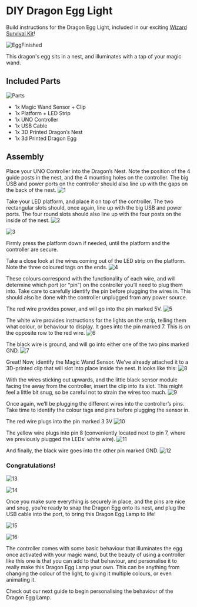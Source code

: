 # DIY Dragon Egg Light

Build instructions for the Dragon Egg Light, included in our exciting [Wizard Survival Kit](https://cauldronshop.com/collections/frontpage/products/wizard-survival-kit)!

![EggFinished](/Images/351B3914.jpg)

This dragon's egg sits in a nest, and illuminates with a tap of your magic wand.

## Included Parts

![Parts](/Images/351B3863.jpg)

- 1x Magic Wand Sensor + Clip
- 1x Platform + LED Strip
- 1x UNO Controller
- 1x USB Cable
- 1x 3D Printed Dragon’s Nest
- 1x 3d Printed Dragon Egg

## Assembly

Place your UNO Controller into the Dragon’s Nest. Note the position of the 4 guide posts in the nest, and the 4 mounting holes on the controller. The big USB and power ports on the controller should also line up with the gaps on the back of the nest.
![1](/Images/351B3882.jpg)


Take your LED platform, and place it on top of the controller. The two rectangular slots should, once again, line up with the big USB and power ports. The four round slots should also line up with the four posts on the inside of the nest.
![2](/Images/351B3883.jpg)

![3](/Images/351B3884.jpg)


Firmly press the platform down if needed, until the platform and the controller are secure.


Take a close look at the wires coming out of the LED strip on the platform. Note the three coloured tags on the ends.
![4](/Images/351B3886.jpg)


These colours correspond with the functionality of each wire, and will determine which port (or “pin”) on the controller you’ll need to plug them into. Take care to carefully identify the pin before plugging the wires in. This should also be done with the controller unplugged from any power source.


The red wire provides power, and will go into the pin marked 5V.
![5](/Images/351B3890.jpg)


The white wire provides instructions for the lights on the strip, telling them what colour, or behaviour to display. It goes into the pin marked 7. This is on the opposite row to the red wire.
![6](/Images/351B3893.jpg)


The black wire is ground, and will go into either one of the two pins marked GND.
![7](/Images/351B3895.jpg)


Great! Now, identify the Magic Wand Sensor. We’ve already attached it to a 3D-printed clip that will slot into place inside the nest. It looks like this:
![8](/Images/351B3897.jpg)


With the wires sticking out upwards, and the little black sensor module facing the away from the controller, insert the clip into its slot. This might feel a little bit snug, so be careful not to strain the wires too much.
![9](/Images/351B3900.jpg)


Once again, we’ll be plugging the different wires into the controller’s pins. Take time to identify the colour tags and pins before plugging the sensor in.

The red wire plugs into the pin marked 3.3V
![10](/Images/351B3902.jpg)


The yellow wire plugs into pin 8 (conveniently located next to pin 7, where we previously plugged the LEDs’ white wire).
![11](/Images/351B3903.jpg)


And finally, the black wire goes into the other pin marked GND.
![12](/Images/351B3905.jpg)


### Congratulations!

![13](/Images/351B3906.jpg)

![14](/Images/351B3907.jpg)

Once you make sure everything is securely in place, and the pins are nice and snug, you’re ready to snap the Dragon Egg onto its nest, and plug the USB cable into the port, to bring this Dragon Egg Lamp to life!

![15](/Images/351B3912.jpg)

![16](/Images/351B3914.jpg)

The controller comes with some basic behaviour that illuminates the egg once activated with your magic wand, but the beauty of using a controller like this one is that you can add to that behaviour, and personalise it to really make this Dragon Egg Lamp your own. This can be anything from changing the colour of the light, to giving it multiple colours, or even animating it.

Check out our next guide to begin personalising the behaviour of the Dragon Egg Lamp.


